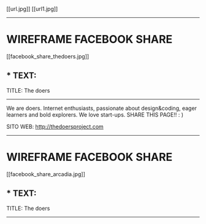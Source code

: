 [[url.jpg]]
[[url1.jpg]]

***
# WIREFRAME FACEBOOK SHARE
[[facebook_share_thedoers.jpg]]
## * TEXT:

TITLE: The doers 
***

We are doers. Internet enthusiasts, passionate about design&coding, eager learners and bold explorers.
We love start-ups.
SHARE THIS PAGE!! : )

SITO WEB: http://thedoersproject.com

***
# WIREFRAME FACEBOOK SHARE
[[facebook_share_arcadia.jpg]]
## * TEXT:

TITLE: The doers 
***